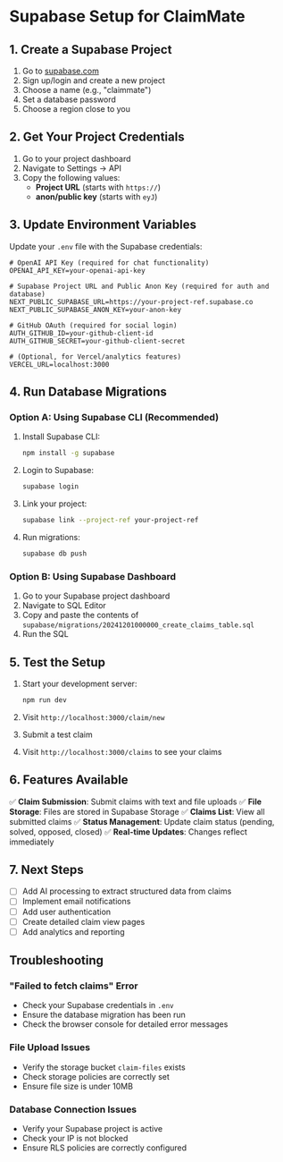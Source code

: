 # Supabase Setup for ClaimMate

## 1. Create a Supabase Project

1. Go to [supabase.com](https://supabase.com)
2. Sign up/login and create a new project
3. Choose a name (e.g., "claimmate")
4. Set a database password
5. Choose a region close to you

## 2. Get Your Project Credentials

1. Go to your project dashboard
2. Navigate to Settings → API
3. Copy the following values:
   - **Project URL** (starts with `https://`)
   - **anon/public key** (starts with `eyJ`)

## 3. Update Environment Variables

Update your `.env` file with the Supabase credentials:

```env
# OpenAI API Key (required for chat functionality)
OPENAI_API_KEY=your-openai-api-key

# Supabase Project URL and Public Anon Key (required for auth and database)
NEXT_PUBLIC_SUPABASE_URL=https://your-project-ref.supabase.co
NEXT_PUBLIC_SUPABASE_ANON_KEY=your-anon-key

# GitHub OAuth (required for social login)
AUTH_GITHUB_ID=your-github-client-id
AUTH_GITHUB_SECRET=your-github-client-secret

# (Optional, for Vercel/analytics features)
VERCEL_URL=localhost:3000
```

## 4. Run Database Migrations

### Option A: Using Supabase CLI (Recommended)

1. Install Supabase CLI:
   ```bash
   npm install -g supabase
   ```

2. Login to Supabase:
   ```bash
   supabase login
   ```

3. Link your project:
   ```bash
   supabase link --project-ref your-project-ref
   ```

4. Run migrations:
   ```bash
   supabase db push
   ```

### Option B: Using Supabase Dashboard

1. Go to your Supabase project dashboard
2. Navigate to SQL Editor
3. Copy and paste the contents of `supabase/migrations/20241201000000_create_claims_table.sql`
4. Run the SQL

## 5. Test the Setup

1. Start your development server:
   ```bash
   npm run dev
   ```

2. Visit `http://localhost:3000/claim/new`
3. Submit a test claim
4. Visit `http://localhost:3000/claims` to see your claims

## 6. Features Available

✅ **Claim Submission**: Submit claims with text and file uploads
✅ **File Storage**: Files are stored in Supabase Storage
✅ **Claims List**: View all submitted claims
✅ **Status Management**: Update claim status (pending, solved, opposed, closed)
✅ **Real-time Updates**: Changes reflect immediately

## 7. Next Steps

- [ ] Add AI processing to extract structured data from claims
- [ ] Implement email notifications
- [ ] Add user authentication
- [ ] Create detailed claim view pages
- [ ] Add analytics and reporting

## Troubleshooting

### "Failed to fetch claims" Error
- Check your Supabase credentials in `.env`
- Ensure the database migration has been run
- Check the browser console for detailed error messages

### File Upload Issues
- Verify the storage bucket `claim-files` exists
- Check storage policies are correctly set
- Ensure file size is under 10MB

### Database Connection Issues
- Verify your Supabase project is active
- Check your IP is not blocked
- Ensure RLS policies are correctly configured 